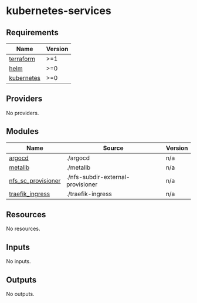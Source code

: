 # kubernetes-services

<!-- BEGINNING OF PRE-COMMIT-TERRAFORM DOCS HOOK -->
## Requirements

| Name | Version |
|------|---------|
| <a name="requirement_terraform"></a> [terraform](#requirement\_terraform) | >=1 |
| <a name="requirement_helm"></a> [helm](#requirement\_helm) | >=0 |
| <a name="requirement_kubernetes"></a> [kubernetes](#requirement\_kubernetes) | >=0 |

## Providers

No providers.

## Modules

| Name | Source | Version |
|------|--------|---------|
| <a name="module_argocd"></a> [argocd](#module\_argocd) | ./argocd | n/a |
| <a name="module_metallb"></a> [metallb](#module\_metallb) | ./metallb | n/a |
| <a name="module_nfs_sc_provisioner"></a> [nfs\_sc\_provisioner](#module\_nfs\_sc\_provisioner) | ./nfs-subdir-external-provisioner | n/a |
| <a name="module_traefik_ingress"></a> [traefik\_ingress](#module\_traefik\_ingress) | ./traefik-ingress | n/a |

## Resources

No resources.

## Inputs

No inputs.

## Outputs

No outputs.
<!-- END OF PRE-COMMIT-TERRAFORM DOCS HOOK -->
